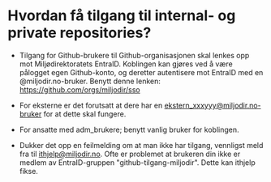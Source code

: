 # Hvordan få tilgang til internal- og private repositories? 

- Tilgang for Github-brukere til Github-organisasjonen skal lenkes opp mot Miljødirektoratets EntraID. 
Koblingen kan gjøres ved å være pålogget egen Github-konto, og deretter autentisere mot EntraID med en @miljodir.no-bruker.
Benytt denne lenken: https://github.com/orgs/miljodir/sso

- For eksterne er det forutsatt at dere har en ekstern_xxxyyy@miljodir.no-bruker for at dette skal fungere.

- For ansatte med adm_brukere; benytt vanlig bruker for koblingen.

- Dukker det opp en feilmelding om at man ikke har tilgang, vennligst meld fra til ithjelp@miljodir.no. Ofte er problemet at brukeren din ikke er medlem av EntraID-gruppen "github-tilgang-miljodir". Dette kan ithjelp fikse.
